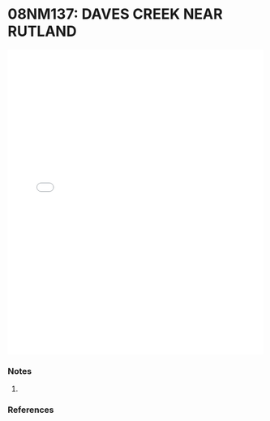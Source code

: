 # 08NM137: DAVES CREEK NEAR RUTLAND

<iframe src="/distribution_estimation/_static/stations/08NM137_fdc.html" width="100%" height="600" frameborder="0"></iframe>

### Notes
1. 

### References

